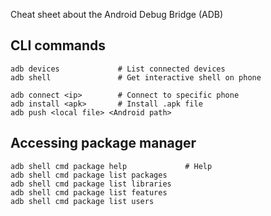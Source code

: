 Cheat sheet about the Android Debug Bridge (ADB)

## CLI commands

    adb devices             # List connected devices
    adb shell               # Get interactive shell on phone

    adb connect <ip>        # Connect to specific phone
    adb install <apk>       # Install .apk file
    adb push <local file> <Android path>

## Accessing package manager 

    adb shell cmd package help             # Help
    adb shell cmd package list packages
    adb shell cmd package list libraries
    adb shell cmd package list features
    adb shell cmd package list users
